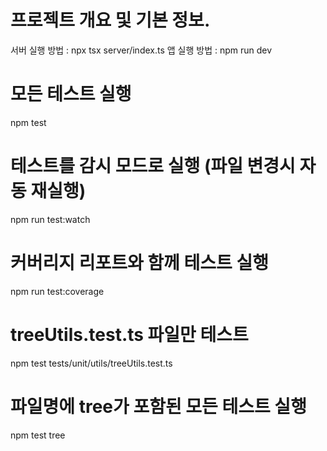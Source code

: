 # 프로젝트 개요 및 기본 정보.

서버 실행 방법 : npx tsx server/index.ts
앱 실행 방법 : npm run dev

# 모든 테스트 실행
npm test

# 테스트를 감시 모드로 실행 (파일 변경시 자동 재실행)
npm run test:watch

# 커버리지 리포트와 함께 테스트 실행
npm run test:coverage

# treeUtils.test.ts 파일만 테스트
npm test tests/unit/utils/treeUtils.test.ts

# 파일명에 tree가 포함된 모든 테스트 실행
npm test tree